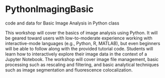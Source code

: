# PythonImagingBasic
code and data for Basic Image Analysis in Python class

This workshop will cover the basics of image analysis using Python. It will be geared toward users with low-to-moderate experience working with interactive-mode languages (e.g., Python, R, MATLAB), but even beginners will be able to follow along with the provided tutorial code. Students will learn how to interactively explore their image data in the context of a Jupyter Notebook. The workshop will cover image file management, basic processing such as rescaling and filtering, and basic analytical techniques such as image segmentation and fluorescence colocalization.
